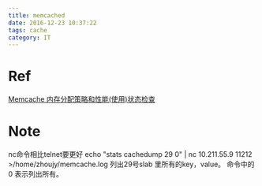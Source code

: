```yaml
---
title: memcached
date: 2016-12-23 10:37:22
tags: cache
category: IT
---
```

# Ref
[Memcache 内存分配策略和性能(使用)状态检查](http://www.cnblogs.com/zhoujinyi/p/5554083.html)

# Note
nc命令相比telnet要更好
echo  "stats cachedump 29 0" | nc 10.211.55.9 11212 >/home/zhoujy/memcache.log
列出29号slab 里所有的key，value。 命令中的0 表示列出所有。